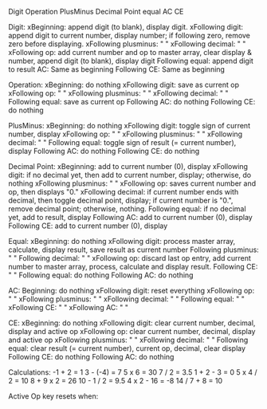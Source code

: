 Digit
Operation
PlusMinus
Decimal Point
equal
AC
CE


Digit:
  xBeginning: append digit (to blank), display digit.
  xFollowing digit: append digit to current number, display number; if following zero, remove zero before displaying.
  xFollowing plusminus:  " "
  xFollowing decimal:  " "
  xFollowing op:  add current number and op to master array, clear display & number, append digit (to blank), display digit
  Following equal: append digit to result
            AC: Same as beginning
  Following CE: Same as beginning


Operation:
  xBeginning: do nothing
  xFollowing digit: save as current op
  xFollowing op:  " "
  xFollowing plusminus: " "
  xFollowing decimal: " "
  Following equal: save as current op
  Following AC: do nothing
  Following CE: do nothing

PlusMinus:
  xBeginning: do nothing
  xFollowing digit: toggle sign of current number, display
  xFollowing op:  " "
  xFollowing plusminus: " "
  xFollowing decimal: " "
  Following equal: toggle sign of result (= current number), display
  Following AC: do nothing
  Following CE: do nothing

Decimal Point:
  xBeginning: add to current number (0), display
  xFollowing digit: if no decimal yet, then add to current number, display; otherwise, do nothing
  xFollowing plusminus: " "
  xFollowing op: saves current number and op, then displays "0."
  xFollowing decimal: if current number ends with decimal, then toggle decimal point, display; 
                      if current number is "0.", remove decimal point;
                      otherwise, nothing.
  Following equal: if no decimal yet, add to result, display
  Following AC: add to current number (0), display
  Following CE: add to current number (0), display

Equal:
  xBeginning: do nothing
  xFollowing digit: process master array, calculate, display result, save result as current number
  Following plusminus: " "
  Following decimal: " " 
  xFollowing op: discard last op entry, add current number to master array, process, calculate and display result.
  Following CE: " "
  Following equal: do nothing
  Following AC: do nothing

AC:
  Beginning: do nothing
  xFollowing digit: reset everything
  xFollowing op: " "
  xFollowing plusminus: " "
  xFollowing decimal: " " 
  Following equal: " "
  xFollowing CE: " "
  xFollowing AC: " "

CE:
  xBeginning: do nothing
  xFollowing digit: clear current number, decimal, display and active op
  xFollowing op: clear current number, decimal, display and active op
  xFollowing plusminus: " "
  xFollowing decimal: " " 
  Following equal: clear result (= current number), current op, decimal, clear display
  Following CE: do nothing
  Following AC: do nothing

Calculations:
  -1 + 2 = 1
  3 - (-4) = 7
  5 x 6 = 30
  7 / 2 = 3.5
  1 + 2 - 3 = 0
  5 x 4 / 2 = 10
  8 + 9 x 2 = 26
  10 - 1 / 2 = 9.5
  4 x 2 - 16 = -8
  14 / 7 + 8 = 10

Active Op key resets when:

